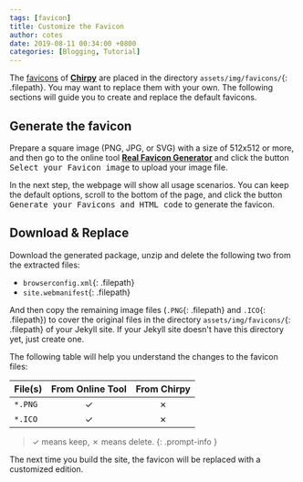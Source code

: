 ```yaml
---
tags: [favicon]
title: Customize the Favicon
author: cotes
date: 2019-08-11 00:34:00 +0800
categories: [Blogging, Tutorial]
---
```


The [favicons](https://www.favicon-generator.org/about/) of [**Chirpy**](https://github.com/cotes2020/jekyll-theme-chirpy/) are placed in the directory `assets/img/favicons/`{: .filepath}. You may want to replace them with your own. The following sections will guide you to create and replace the default favicons.

## Generate the favicon

Prepare a square image (PNG, JPG, or SVG) with a size of 512x512 or more, and then go to the online tool [**Real Favicon Generator**](https://realfavicongenerator.net/) and click the button <kbd>Select your Favicon image</kbd> to upload your image file.

In the next step, the webpage will show all usage scenarios. You can keep the default options, scroll to the bottom of the page, and click the button <kbd>Generate your Favicons and HTML code</kbd> to generate the favicon.

## Download & Replace

Download the generated package, unzip and delete the following two from the extracted files:

- `browserconfig.xml`{: .filepath}
- `site.webmanifest`{: .filepath}

And then copy the remaining image files (`.PNG`{: .filepath} and `.ICO`{: .filepath}) to cover the original files in the directory `assets/img/favicons/`{: .filepath} of your Jekyll site. If your Jekyll site doesn't have this directory yet, just create one.

The following table will help you understand the changes to the favicon files:

| File(s)             | From Online Tool                  | From Chirpy |
|---------------------|:---------------------------------:|:-----------:|
| `*.PNG`             | ✓                                 | ✗           |
| `*.ICO`             | ✓                                 | ✗           |

<!-- markdownlint-disable-next-line -->
>  ✓ means keep, ✗ means delete.
{: .prompt-info }

The next time you build the site, the favicon will be replaced with a customized edition.
